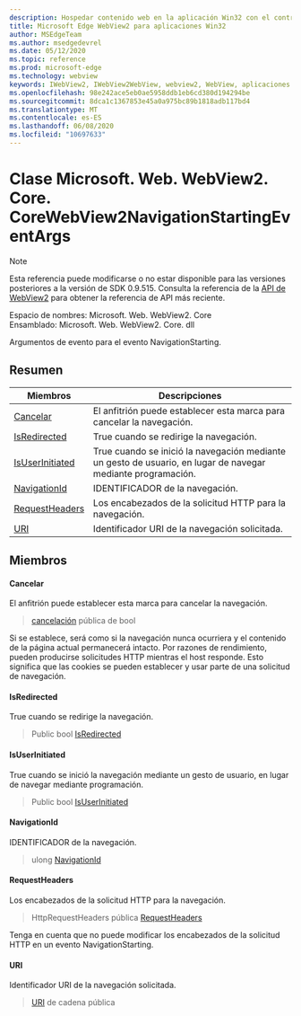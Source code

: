 ```yaml
---
description: Hospedar contenido web en la aplicación Win32 con el control Microsoft Edge WebView2
title: Microsoft Edge WebView2 para aplicaciones Win32
author: MSEdgeTeam
ms.author: msedgedevrel
ms.date: 05/12/2020
ms.topic: reference
ms.prod: microsoft-edge
ms.technology: webview
keywords: IWebView2, IWebView2WebView, webview2, WebView, aplicaciones Win32, Win32, Edge, ICoreWebView2, ICoreWebView2Controller, control de explorador, HTML Edge
ms.openlocfilehash: 98e242ace5eb0ae5958ddb1eb6cd380d194294be
ms.sourcegitcommit: 8dca1c1367853e45a0a975bc89b1818adb117bd4
ms.translationtype: MT
ms.contentlocale: es-ES
ms.lasthandoff: 06/08/2020
ms.locfileid: "10697633"
---
```

# Clase Microsoft. Web. WebView2. Core. CoreWebView2NavigationStartingEventArgs 

> [!NOTE]
> Esta referencia puede modificarse o no estar disponible para las versiones posteriores a la versión de SDK 0.9.515. Consulta la referencia de la [API de WebView2](../../../webview2-api-reference.md) para obtener la referencia de API más reciente.

Espacio de nombres: Microsoft. Web. WebView2. Core \
Ensamblado: Microsoft. Web. WebView2. Core. dll

Argumentos de evento para el evento NavigationStarting.

## Resumen

 Miembros                        | Descripciones
--------------------------------|---------------------------------------------
[Cancelar](#cancel) | El anfitrión puede establecer esta marca para cancelar la navegación.
[IsRedirected](#isredirected) | True cuando se redirige la navegación.
[IsUserInitiated](#isuserinitiated) | True cuando se inició la navegación mediante un gesto de usuario, en lugar de navegar mediante programación.
[NavigationId](#navigationid) | IDENTIFICADOR de la navegación.
[RequestHeaders](#requestheaders) | Los encabezados de la solicitud HTTP para la navegación.
[URI](#uri) | Identificador URI de la navegación solicitada.

## Miembros

#### Cancelar 

El anfitrión puede establecer esta marca para cancelar la navegación.

> [cancelación](#cancel) pública de bool

Si se establece, será como si la navegación nunca ocurriera y el contenido de la página actual permanecerá intacto. Por razones de rendimiento, pueden producirse solicitudes HTTP mientras el host responde. Esto significa que las cookies se pueden establecer y usar parte de una solicitud de navegación.

#### IsRedirected 

True cuando se redirige la navegación.

> Public bool [IsRedirected](#isredirected)

#### IsUserInitiated 

True cuando se inició la navegación mediante un gesto de usuario, en lugar de navegar mediante programación.

> Public bool [IsUserInitiated](#isuserinitiated)

#### NavigationId 

IDENTIFICADOR de la navegación.

> ulong [NavigationId](#navigationid)

#### RequestHeaders 

Los encabezados de la solicitud HTTP para la navegación.

> HttpRequestHeaders pública [RequestHeaders](#requestheaders)

Tenga en cuenta que no puede modificar los encabezados de la solicitud HTTP en un evento NavigationStarting.

#### URI 

Identificador URI de la navegación solicitada.

> [URI](#uri) de cadena pública

